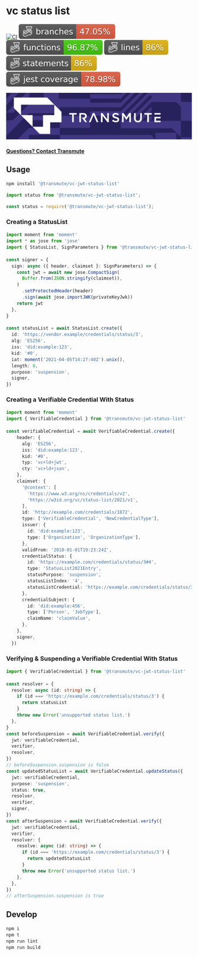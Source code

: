 # vc status list

[![CI](https://github.com/transmute-industries/vc-jwt-status-list/actions/workflows/ci.yml/badge.svg)](https://github.com/transmute-industries/vc-jwt-status-list/actions/workflows/ci.yml)
![Branches](./badges/coverage-branches.svg)
![Functions](./badges/coverage-functions.svg)
![Lines](./badges/coverage-lines.svg)
![Statements](./badges/coverage-statements.svg)
![Jest coverage](./badges/coverage-jest%20coverage.svg)

<!-- [![NPM](https://nodei.co/npm/@transmute/vc-jwt-status-list.png?mini=true)](https://npmjs.org/package/@transmute/vc-jwt-status-list) -->

<img src="./transmute-banner.png" />

#### [Questions? Contact Transmute](https://transmute.typeform.com/to/RshfIw?typeform-source=vc-jwt-status-list)

## Usage

```bash
npm install '@transmute/vc-jwt-status-list'
```

```ts
import status from '@transmute/vc-jwt-status-list';
```

```js
const status = require('@transmute/vc-jwt-status-list');
```


### Creating a StatusList

```ts
import moment from 'moment'
import * as jose from 'jose'
import { StatusList, SignParameters } from '@transmute/vc-jwt-status-list'

const signer = {
  sign: async ({ header, claimset }: SignParameters) => {
    const jwt = await new jose.CompactSign(
      Buffer.from(JSON.stringify(claimset)),
    )
      .setProtectedHeader(header)
      .sign(await jose.importJWK(privateKeyJwk))
    return jwt
  },
}

const statusList = await StatusList.create({
  id: 'https://vendor.example/credentials/status/3',
  alg: 'ES256',
  iss: 'did:example:123',
  kid: '#0',
  iat: moment('2021-04-05T14:27:40Z').unix(),
  length: 8,
  purpose: 'suspension',
  signer,
})
```


### Creating a Verifiable Credential With Status

```ts
import moment from 'moment'
import { VerifiableCredential } from '@transmute/vc-jwt-status-list'

const verifiableCredential = await VerifiableCredential.create({
    header: {
      alg: 'ES256',
      iss: 'did:example:123',
      kid: '#0',
      typ: 'vc+ld+jwt',
      cty: 'vc+ld+json',
    },
    claimset: {
      '@context': [
        'https://www.w3.org/ns/credentials/v2',
        'https://w3id.org/vc/status-list/2021/v1',
      ],
      id: 'http://example.com/credentials/1872',
      type: ['VerifiableCredential', 'NewCredentialType'],
      issuer: {
        id: 'did:example:123',
        type: ['Organization', 'OrganizationType'],
      },
      validFrom: '2010-01-01T19:23:24Z',
      credentialStatus: {
        id: 'https://example.com/credentials/status/3#4',
        type: 'StatusList2021Entry',
        statusPurpose: 'suspension',
        statusListIndex: '4',
        statusListCredential: 'https://example.com/credentials/status/3',
      },
      credentialSubject: {
        id: 'did:example:456',
        type: ['Person', 'JobType'],
        claimName: 'claimValue',
      },
    },
    signer,
  })
```

### Verifying & Suspending a Verifiable Credential With Status

```ts
import { VerifiableCredential } from '@transmute/vc-jwt-status-list'

const resolver = {
  resolve: async (id: string) => {
    if (id === 'https://example.com/credentials/status/3') {
      return statusList
    }
    throw new Error('unsupported status list.')
  },
}
const beforeSuspension = await VerifiableCredential.verify({
  jwt: verifiableCredential,
  verifier,
  resolver,
})
// beforeSuspension.suspension is false
const updatedStatusList = await VerifiableCredential.updateStatus({
  jwt: verifiableCredential,
  purpose: 'suspension',
  status: true,
  resolver,
  verifier,
  signer,
})
const afterSuspension = await VerifiableCredential.verify({
  jwt: verifiableCredential,
  verifier,
  resolver: {
    resolve: async (id: string) => {
      if (id === 'https://example.com/credentials/status/3') {
        return updatedStatusList
      }
      throw new Error('unsupported status list.')
    },
  },
})
// afterSuspension.suspension is true
```

## Develop

```bash
npm i
npm t
npm run lint
npm run build
```